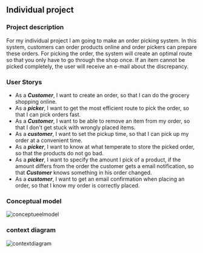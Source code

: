 ## Individual project
  ### Project description
For my individual project I am going to make an order picking system. In this system, customers can order products online and order pickers can prepare these orders. For picking the order, the system will create an optimal route so that you only have to go through the shop once. If an item cannot be picked completely, the user will receive an e-mail about the discrepancy.

   ### User Storys

- As a ***Customer***, I want to create an order, so that I can do the grocery shopping online.
- As a ***picker***, I want to get the most efficient route to pick the order, so that I can pick orders fast.
- As a ***Customer***, I want to be able to remove an item from my order, so that I don't get stuck with wrongly placed items.
- As a ***customer***, I want to set the pickup time, so that I can pick up my order at a convenient time.
- As a ***picker***, I want to know at what temperate to store the picked order, so that the products do not go bad.
- As a ***picker***, I want to specify the amount I pick of a product, if the amount differs from the order the customer gets a email notification, so that ***Customer*** knows something in his order changed.
- As a ***customer***, I want to get an email confirmation when placing an order, so that I know my order is correctly placed.

### Conceptual model
![conceptueelmodel](https://user-images.githubusercontent.com/84378377/161045845-a38c3aaf-4964-470c-8074-d40073495886.png)

### context diagram
![contextdiagram](https://user-images.githubusercontent.com/84378377/164183078-dfd54552-acd4-4567-8353-be31aa10fded.png)

